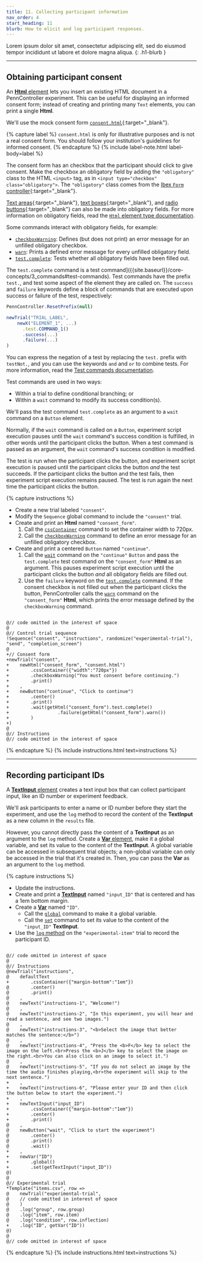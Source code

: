 ```yaml
---
title: 11. Collecting participant information
nav_order: 4
start_heading: 11
blurb: How to elicit and log participant responses.
---
```


Lorem ipsum dolor sit amet, consectetur adipiscing elit, sed do eiusmod tempor
incididunt ut labore et dolore magna aliqua.
{: .h1-blurb }

--- 

## Obtaining participant consent

An [**Html** element]({{site.baseurl}}/html) lets you
insert an existing HTML document in a PennController experiment. This can be useful
for displaying an informed consent form; instead of creating and printing many
`Text` elements, you can print a single **Html**.

We'll use the mock consent form [`consent.html`]({{site.baseurl}}/assets/tutorials/consent.html){:target="_blank"}.

{% capture label %}
`consent.html` is only for illustrative purposes and is not a real consent form.
You should follow your institution's guidelines for informed consent.
{% endcapture %}
{% include label-note.html label-body=label %}

The consent form has an checkbox that the participant should click to give consent.
Make the checkbox an obligatory field by adding the `"obligatory"` class to the
HTML `<input>` tag, as in `<input type="checkbox" class="obligatory">`. The `"obligatory"`
class comes from the 
[Ibex `Form` controller](https://github.com/addrummond/ibex/blob/master/docs/manual.md#form){:target="_blank"}.

[Text areas](https://www.w3schools.com/tags/tag_textarea.asp){:target="_blank"},
[text boxes](https://www.w3schools.com/tags/att_input_type_text.asp){:target="_blank"},
and [radio buttons](https://www.w3schools.com/tags/att_input_type_radio.asp){:target="_blank"}
can also be made into obligatory fields. For more information on obligatory fields,
read the [`Html` element type documentation]({{site.baseurl}}/global-commands/sequence).

Some commands interact with obligatory fields, for example:
+ [`checkboxWarning`]({{site.baseurl}}/html/html-checkboxwarning):
Defines (but does not print) an error message for an unfilled obligatory checkbox.
+ [`warn`]({{site.baseurl}}/html/html-warn):
Prints a defined error message for every unfilled obligatory field.
+ [`test.complete`]({{site.baseurl}}/html/html-test-complete):
Tests whether all obligatory fields have been filled out.

The `test.complete` command is a 
test command]({{site.baseurl}}/core-concepts/3_commands#test-commands).
Test commands have the prefix `test.`, and test some aspect of the element they
are called on. The `success` and `failure` keywords define a block of commands
that are executed upon success or failure of the test, respectively:

```javascript
PennController.ResetPrefix(null)

newTrial("TRIAL_LABEL",
    newX("ELEMENT_1", ...)
      .test.COMMAND_1()
      .success(...)
      .failure(...)
)
```

You can express the negation of a test by replacing the `test.` prefix with `testNot.`,
and you can use the keywords `and` and `or` to combine tests. For more information,
read the [Test commands documentation]({{site.baseurl}}/core-concepts/3_commands#test-commands).

Test commands are used in two ways:

+ Within a trial to define conditional branching; or
+ Within a `wait` command to modify its success condition(s).

We'll pass the test command `test.complete` as an argument to a `wait` command
on a `Button` element. 

Normally, if the `wait` command is called on a `Button`, experiment script execution
pauses until the `wait` command's success condition is fulfilled, in other words
until the participant clicks the button. When a test command is passed as an argument,
the `wait` command's success condition is modified. 

The test is run when the participant clicks the button, and experiment script execution
is paused until the participant clicks the button *and* the test succeeds.
If the participant clicks the button and the test fails, then experiment script
execution remains paused. The test is run again the next time the participant
clicks the button.

{% capture instructions %}
+ Create a new trial labeled `"consent"`.
+ Modify the `Sequence` global command to include the `"consent"` trial.
+ Create and print an **Html** named `"consent_form"`.
  1. Call the [`cssContainer`]({{site.baseurl}}/standard-element-commands/standard-csscontainer)
  command to set the container width to 720px.
  2. Call the [`checkboxWarning`]({{site.baseurl}}/html/html-checkboxwarning)
  command to define an error message for an unfilled obligatory checkbox.
+ Create and print a centered `Button` named `"continue"`.
  1. Call the [`wait`]({{site.baseurl}}/button/button-wait)
  command on the `"continue"` `Button` and pass the `test.complete` test command
  on the `"consent_form"` **Html** as an argument. This pauses experiment script
  execution until the participant clicks the button *and* all obligatory fields
  are filled out.
  2. Use the `failure` keyword on the [`test.complete`]({{site.baseurl}}/html/html-test-complete)
  command. If the consent checkbox is not filled out when the participant
  clicks the button, PennController calls the [`warn`]({{site.baseurl}}/html/html-warn)
  command on the `"consent_form"` **Html**, which prints the error message defined
  by the `checkboxWarning` command.

<pre><code class="language-diff-javascript diff-highlight">
@// code omitted in the interest of space
@
@// Control trial sequence
!Sequence("consent", "instructions", randomize("experimental-trial"), "send", "completion_screen")
@
+// Consent form
+newTrial("consent",
+    newHtml("consent_form", "consent.html")
+        .cssContainer({"width":"720px"})
+        .checkboxWarning("You must consent before continuing.")
+        .print()
+    ,
+    newButton("continue", "Click to continue")
+        .center()
+        .print()
+        .wait(getHtml("consent_form").test.complete()
+                  .failure(getHtml("consent_form").warn())
+        )
+)
@
@// Instructions
@// code omitted in the interest of space
</code></pre>
{% endcapture %}
{% include instructions.html text=instructions %}

---

## Recording participant IDs

A [**TextInput** element]({{site.baseurl}}/textinput)
creates a text input box that can collect participant input,
like an ID number or experiment feedback. 

We'll ask participants to enter a name or ID number before they start the experiment,
and use the `log` method to record the content of the **TextInput** as
a new column in the `results` file. 

However, you cannot directly pass the content of a **TextInput** as an argument
to the `log` method. Create a [**Var** element]({{site.baseurl}}/var),
make it a global variable, and set its value to the content of the **TextInput**.
A global variable can be accessed in subsequent trial objects;
a non-global variable can only be accessed in the trial that it's created in.
Then, you can pass the **Var** as an argument to the `log` method.

{% capture instructions %}
+ Update the instructions.
+ Create and print a [**TextInput**]({{site.baseurl}}/textinput)
named `"input_ID"` that is centered and has a 1em bottom margin.
+ Create a [**Var**]({{site.baseurl}}/var) named `"ID"`.
  + Call the [`global`]({{site.baseurl}}/var/var-global)
  command to make it a global variable.
  + Call the [`set`]({{site.baseurl}}/var/var-set)
  command to set its value to the content of the `"input_ID"` **TextInput**.
+ Use the [`log` method]({{site.baseurl}}/global-commands/newtrial#methods)
on the `"experimental-item"` trial to record the participant ID.

<pre><code class="language-diff-javascript diff-highlight">
@// code omitted in interest of space
@
@// Instructions
@newTrial("instructions",
@    defaultText
+        .cssContainer({"margin-bottom":"1em"})
@        .center()
@        .print()
@    ,
@    newText("instructions-1", "Welcome!")
@    ,
@    newText("instructions-2", "In this experiment, you will hear and read a sentence, and see two images.")
@    ,
@    newText("instructions-3", "&lt;b&gt;Select the image that better matches the sentence:&lt;/b&gt;")
@    ,
@    newText("instructions-4", "Press the &lt;b&gt;F&lt;/b&gt; key to select the image on the left.&lt;br&gt;Press the &lt;b&gt;J&lt;/b&gt; key to select the image on the right.&lt;br&gt;You can also click on an image to select it.")
@    ,
@    newText("instructions-5", "If you do not select an image by the time the audio finishes playing,&lt;br&gt;the experiment will skip to the next sentence.")
+    ,
+    newText("instructions-6", "Please enter your ID and then click the button below to start the experiment.")
+    ,
+    newTextInput("input_ID")
+        .cssContainer({"margin-bottom":"1em"})
+        .center()
+        .print()
@    ,
@    newButton("wait", "Click to start the experiment")
@        .center()
@        .print()
@        .wait()
+    ,
+    newVar("ID")
+        .global()
+        .set(getTextInput("input_ID"))
@)
@
@// Experimental trial
*Template("items.csv", row => 
@    newTrial("experimental-trial",
@    // code omitted in interest of space
@    )
@    .log("group", row.group)
@    .log("item", row.item)
@    .log("condition", row.inflection)
+    .log("ID", getVar("ID"))
@)
@
@// code omitted in interest of space
</code></pre>
{% endcapture %}
{% include instructions.html text=instructions %}
